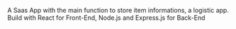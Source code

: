 A Saas App with the main function to store item informations, a logistic app. Build with React for Front-End, Node.js and Express.js for Back-End
